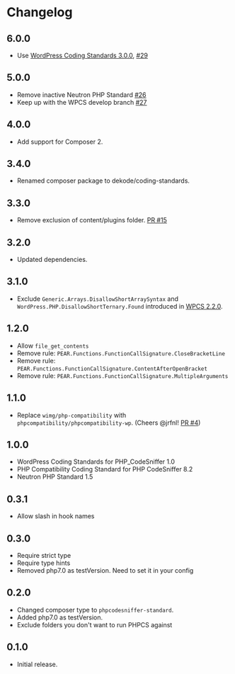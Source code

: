 # Changelog

## 6.0.0

-   Use [WordPress Coding Standards 3.0.0](https://github.com/WordPress/WordPress-Coding-Standards/releases/tag/3.0.0), [#29](https://github.com/DekodeInteraktiv/coding-standards/pull/29)

## 5.0.0

-   Remove inactive Neutron PHP Standard [#26](https://github.com/DekodeInteraktiv/coding-standards/pull/26)
-   Keep up with the WPCS develop branch [#27](https://github.com/DekodeInteraktiv/coding-standards/pull/27)

## 4.0.0

-   Add support for Composer 2.

## 3.4.0

-   Renamed composer package to dekode/coding-standards.

## 3.3.0

-   Remove exclusion of content/plugins folder. [PR #15](https://github.com/DekodeInteraktiv/coding-standards/pull/15)

## 3.2.0

-   Updated dependencies.

## 3.1.0

-   Exclude `Generic.Arrays.DisallowShortArraySyntax` and `WordPress.PHP.DisallowShortTernary.Found` introduced in [WPCS 2.2.0](https://github.com/WordPress/WordPress-Coding-Standards/releases/tag/2.2.0).

## 1.2.0

-   Allow `file_get_contents`
-   Remove rule: `PEAR.Functions.FunctionCallSignature.CloseBracketLine`
-   Remove rule: `PEAR.Functions.FunctionCallSignature.ContentAfterOpenBracket`
-   Remove rule: `PEAR.Functions.FunctionCallSignature.MultipleArguments`

## 1.1.0

-   Replace `wimg/php-compatibility` with `phpcompatibility/phpcompatibility-wp`. (Cheers @jrfnl! [PR #4](https://github.com/DekodeInteraktiv/coding-standards/pull/4))

## 1.0.0

-   WordPress Coding Standards for PHP_CodeSniffer 1.0
-   PHP Compatibility Coding Standard for PHP CodeSniffer 8.2
-   Neutron PHP Standard 1.5

## 0.3.1

-   Allow slash in hook names

## 0.3.0

-   Require strict type
-   Require type hints
-   Removed php7.0 as testVersion. Need to set it in your config

## 0.2.0

-   Changed composer type to `phpcodesniffer-standard`.
-   Added php7.0 as testVersion.
-   Exclude folders you don't want to run PHPCS against

## 0.1.0

-   Initial release.
